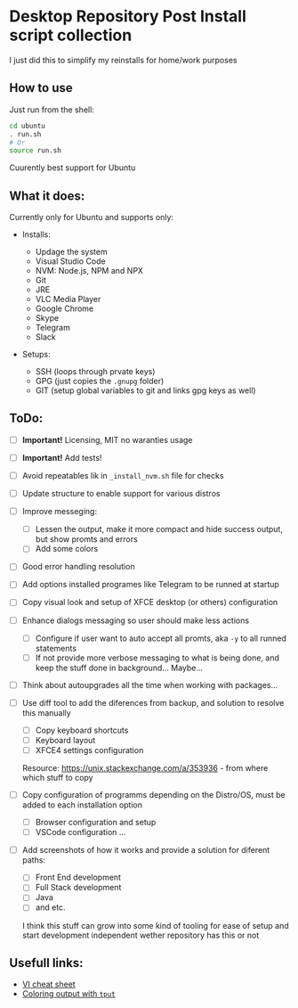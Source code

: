 # Desktop Repository Post Install script collection

I just did this to simplify my reinstalls for home/work purposes

## How to use

Just run from the shell:

```bash
cd ubuntu
. run.sh
# Or
source run.sh
```

Cuurently best support for Ubuntu

## What it does:

Currently only for Ubuntu and supports only:

* Installs:
  * Updage the system
  * Visual Studio Code
  * NVM: Node.js, NPM and NPX
  * Git
  * JRE
  * VLC Media Player
  * Google Chrome
  * Skype
  * Telegram
  * Slack

* Setups:
  * SSH (loops through prvate keys)
  * GPG (just copies the `.gnupg` folder)
  * GIT (setup global variables to git and links gpg keys as well)

## ToDo:

* [ ] **Important!** Licensing, MIT no waranties usage
* [ ] **Important!** Add tests!
* [ ] Avoid repeatables lik in `_install_nvm.sh` file for checks
* [ ] Update structure to enable support for various distros
* [ ] Improve messeging:
  * [ ] Lessen the output, make it more compact and hide success output, but show promts and errors
  * [ ] Add some colors
* [ ] Good error handling resolution
* [ ] Add options installed programes like Telegram to be runned at startup
* [ ] Copy visual look and setup of XFCE desktop (or others) configuration
* [ ] Enhance dialogs messaging so user should make less actions
  * [ ] Configure if user want to auto accept all promts, aka `-y` to all runned statements
  * [ ] If not provide more verbose messaging to what is being done, and keep the stuff done in background... Maybe...
* [ ] Think about autoupgrades all the time when working with packages...
* [ ] Use diff tool to add the diferences from backup, and solution to resolve this manually
  * [ ] Copy keyboard shortcuts
  * [ ] Keyboard layout
  * [ ] XFCE4 settings configuration

  Resource: https://unix.stackexchange.com/a/353936 - from where which stuff to copy

* [ ] Copy configuration of programms depending on the Distro/OS, must be added to each installation option
  * [ ] Browser configuration and setup
  * [ ] VSCode configuration ...
* [ ] Add screenshots of how it works and provide a solution for diferent paths:
  
  * [ ] Front End development
  * [ ] Full Stack development
  * [ ] Java
  * [ ] and etc.

  I think this stuff can grow into some kind of tooling for ease of setup and start development independent wether repository has this or not

## Usefull links:

* [VI cheat sheet](http://www.atmos.albany.edu/daes/atmclasses/atm350/vi_cheat_sheet.pdf)
* [Coloring output with `tput`](https://stackoverflow.com/a/20983251)
